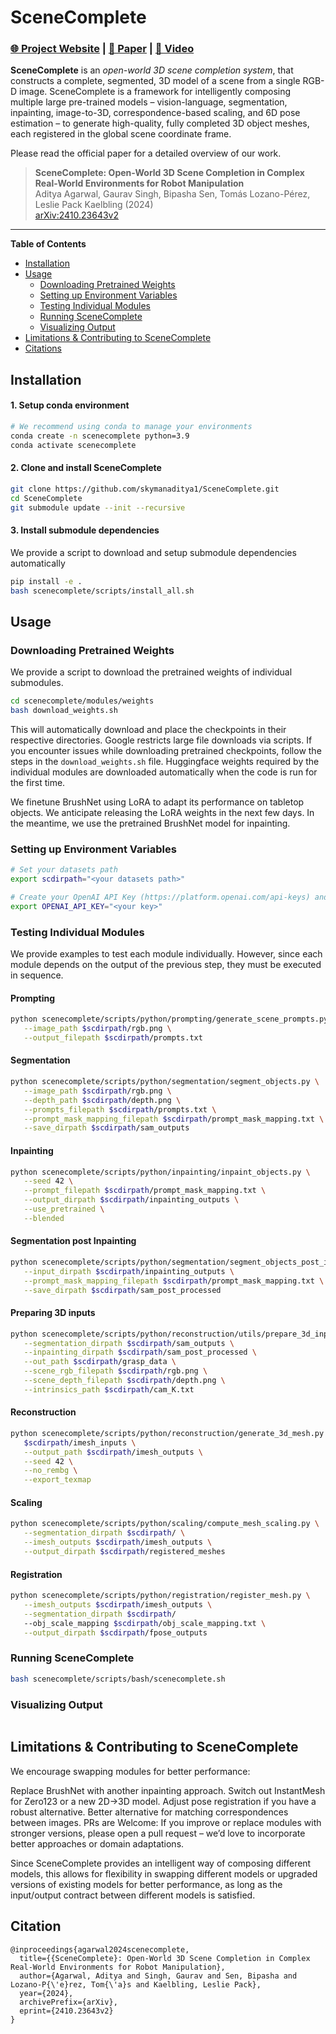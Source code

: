 # SceneComplete

### [🌐 Project Website](https://scenecomplete.github.io) | [📝 Paper](https://arxiv.org/pdf/2410.23643v1) | [🎥 Video](https://www.youtube.com/watch?v=Tuzhn4HWiL0)

**SceneComplete** is an *open-world 3D scene completion system*, that constructs a complete, segmented, 3D model of a scene from a single RGB-D image. SceneComplete is a framework for intelligently composing multiple large pre-trained models – vision-language, segmentation, inpainting, image-to-3D, correspondence-based scaling, and 6D pose estimation – to generate high-quality, fully completed 3D object meshes, each registered in the global scene coordinate frame. 

Please read the official paper for a detailed overview of our work. 
> **SceneComplete: Open-World 3D Scene Completion in Complex Real-World Environments for Robot Manipulation**  
> Aditya Agarwal, Gaurav Singh, Bipasha Sen, Tomás Lozano-Pérez, Leslie Pack Kaelbling (2024)  
> [arXiv:2410.23643v2]()

-----

**Table of Contents**

- [Installation](#installation)
- [Usage](#usage)
   - [Downloading Pretrained Weights](#download-pretrained-weights)
   - [Setting up Environment Variables](#setup-environment-variables)
   - [Testing Individual Modules](#testing-individual-modules)
   - [Running SceneComplete](#running-scenecomplete)
   - [Visualizing Output](#visualizing-output)
- [Limitations & Contributing to SceneComplete](#limitations-and-contributing)
- [Citations](#citations)


## Installation
#### 1. Setup conda environment
```bash
# We recommend using conda to manage your environments
conda create -n scenecomplete python=3.9
conda activate scenecomplete
```

#### 2. Clone and install SceneComplete
```bash
git clone https://github.com/skymanaditya1/SceneComplete.git
cd SceneComplete
git submodule update --init --recursive
```

#### 3. Install submodule dependencies
We provide a script to download and setup submodule dependencies automatically
```bash
pip install -e .
bash scenecomplete/scripts/install_all.sh
```

## Usage
### Downloading Pretrained Weights
We provide a script to download the pretrained weights of individual submodules. 

```bash
cd scenecomplete/modules/weights
bash download_weights.sh
```

This will automatically download and place the checkpoints in their respective directories. Google restricts large file downloads via scripts. If you encounter issues while downloading pretrained checkpoints, follow the steps in the `download_weights.sh` file. Huggingface weights required by the individual modules are downloaded automatically when the code is run for the first time. 

We finetune BrushNet using LoRA to adapt its performance on tabletop objects. We anticipate releasing the LoRA weights in the next few days. In the meantime, we use the pretrained BrushNet model for inpainting. 

### Setting up Environment Variables
```bash
# Set your datasets path
export scdirpath="<your datasets path>"

# Create your OpenAI API Key (https://platform.openai.com/api-keys) and add the secret as an environment variable.
export OPENAI_API_KEY="<your key>"
```

### Testing Individual Modules
We provide examples to test each module individually. However, since each module depends on the output of the previous step, they must be executed in sequence.

#### Prompting
```bash
python scenecomplete/scripts/python/prompting/generate_scene_prompts.py \
   --image_path $scdirpath/rgb.png \
   --output_filepath $scdirpath/prompts.txt
```

#### Segmentation
```bash
python scenecomplete/scripts/python/segmentation/segment_objects.py \
   --image_path $scdirpath/rgb.png \
   --depth_path $scdirpath/depth.png \
   --prompts_filepath $scdirpath/prompts.txt \
   --prompt_mask_mapping_filepath $scdirpath/prompt_mask_mapping.txt \
   --save_dirpath $scdirpath/sam_outputs
```

#### Inpainting
```bash
python scenecomplete/scripts/python/inpainting/inpaint_objects.py \
   --seed 42 \
   --prompt_filepath $scdirpath/prompt_mask_mapping.txt \
   --output_dirpath $scdirpath/inpainting_outputs \
   --use_pretrained \
   --blended
```

#### Segmentation post Inpainting
```bash
python scenecomplete/scripts/python/segmentation/segment_objects_post_inpainting.py \
   --input_dirpath $scdirpath/inpainting_outputs \
   --prompt_mask_mapping_filepath $scdirpath/prompt_mask_mapping.txt \
   --save_dirpath $scdirpath/sam_post_processed
```

#### Preparing 3D inputs
```bash
python scenecomplete/scripts/python/reconstruction/utils/prepare_3d_inputs.py \
   --segmentation_dirpath $scdirpath/sam_outputs \
   --inpainting_dirpath $scdirpath/sam_post_processed \
   --out_path $scdirpath/grasp_data \
   --scene_rgb_filepath $scdirpath/rgb.png \
   --scene_depth_filepath $scdirpath/depth.png \
   --intrinsics_path $scdirpath/cam_K.txt
```

#### Reconstruction
```bash
python scenecomplete/scripts/python/reconstruction/generate_3d_mesh.py \
   $scdirpath/imesh_inputs \
   --output_path $scdirpath/imesh_outputs \
   --seed 42 \
   --no_rembg \
   --export_texmap
```

#### Scaling
```bash
python scenecomplete/scripts/python/scaling/compute_mesh_scaling.py \
   --segmentation_dirpath $scdirpath/ \
   --imesh_outputs $scdirpath/imesh_outputs \
   --output_dirpath $scdirpath/registered_meshes
```

#### Registration
```bash
python scenecomplete/scripts/python/registration/register_mesh.py \
   --imesh_outputs $scdirpath/imesh_outputs \
   --segmentation_dirpath $scdirpath/
   --obj_scale_mapping $scdirpath/obj_scale_mapping.txt \
   --output_dirpath $scdirpath/fpose_outputs
```

### Running SceneComplete
```bash
bash scenecomplete/scripts/bash/scenecomplete.sh 
```

### Visualizing Output
```

```

## Limitations & Contributing to SceneComplete

We encourage swapping modules for better performance:

Replace BrushNet with another inpainting approach.
Switch out InstantMesh for Zero123 or a new 2D→3D model.
Adjust pose registration if you have a robust alternative.
Better alternative for matching correspondences between images. 
PRs are Welcome: If you improve or replace modules with stronger versions, please open a pull request – we’d love to incorporate better approaches or domain adaptations.

Since SceneComplete provides an intelligent way of composing different models, this allows for flexibility in swapping different models or upgraded versions of existing models for better performance, as long as the input/output contract between different models is satisfied. 

## Citation
```
@inproceedings{agarwal2024scenecomplete,
  title={{SceneComplete}: Open-World 3D Scene Completion in Complex Real-World Environments for Robot Manipulation},
  author={Agarwal, Aditya and Singh, Gaurav and Sen, Bipasha and Lozano-P{\'e}rez, Tom{\'a}s and Kaelbling, Leslie Pack},
  year={2024},
  archivePrefix={arXiv},
  eprint={2410.23643v2}
}
```